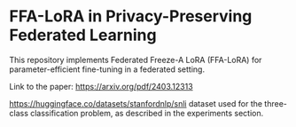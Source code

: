 # FFA-LoRA in Privacy-Preserving Federated Learning

This repository implements Federated Freeze-A LoRA (FFA-LoRA) for parameter-efficient fine-tuning in a federated setting.

Link to the paper: https://arxiv.org/pdf/2403.12313

https://huggingface.co/datasets/stanfordnlp/snli dataset used for the three-class classification problem, as described in the experiments section.
